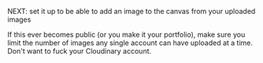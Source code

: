 

NEXT: set it up to be able to add an image to the canvas from your uploaded images



If this ever becomes public (or you make it your portfolio), make sure you limit the number of images any single account can have uploaded at a time. Don't want to fuck your Cloudinary account.